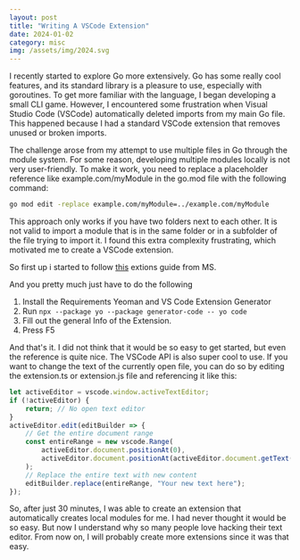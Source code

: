 ```yaml
---
layout: post
title: "Writing A VSCode Extension"
date: 2024-01-02
category: misc
img: /assets/img/2024.svg
---
```


I recently started to explore Go more extensively. Go has some really cool features, and its standard library is a pleasure to use, especially with goroutines. To get more familiar with the language, I began developing a small CLI game. However, I encountered some frustration when Visual Studio Code (VSCode) automatically deleted imports from my main Go file. This happened because I had a standard VSCode extension that removes unused or broken imports.

The challenge arose from my attempt to use multiple files in Go through the module system. For some reason, developing multiple modules locally is not very user-friendly. To make it work, you need to replace a placeholder reference like example.com/myModule in the go.mod file with the following command:

```bash
go mod edit -replace example.com/myModule=../example.com/myModule
```

This approach only works if you have two folders next to each other. It is not valid to import a module that is in the same folder or in a subfolder of the file trying to import it. I found this extra complexity frustrating, which motivated me to create a VSCode extension.

So first up i started to follow [this](https://code.visualstudio.com/api/get-started/your-first-extension) extions guide from MS.

And you pretty much just have to do the following 

1. Install the Requirements Yeoman and VS Code Extension Generator
2. Run ```npx --package yo --package generator-code -- yo code```
3. Fill out the general Info of the Extension.
4. Press F5

 And that's it.
I did not think that it would be so easy to get started, but even the reference is quite nice.
The VSCode API is also super cool to use. If you want to change the text of the currently open file, you can do so by editing the extension.ts or extension.js file and referencing it like this:
```js
let activeEditor = vscode.window.activeTextEditor;
if (!activeEditor) {
    return; // No open text editor
}
activeEditor.edit(editBuilder => {
    // Get the entire document range
    const entireRange = new vscode.Range(
        activeEditor.document.positionAt(0),
        activeEditor.document.positionAt(activeEditor.document.getText().length)
    );
    // Replace the entire text with new content
    editBuilder.replace(entireRange, "Your new text here");
});
```
So, after just 30 minutes, I was able to create an extension that automatically creates local modules for me.
I had never thought it would be so easy. But now I understand why so many people love hacking their text editor.
From now on, I will probably create more extensions since it was that easy.